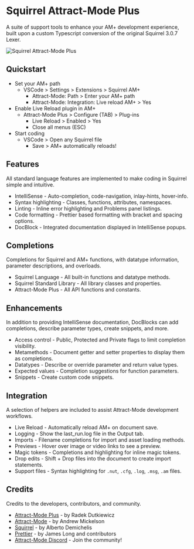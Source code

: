 # Squirrel Attract-Mode Plus

A suite of support tools to enhance your AM+ development experience, built upon a custom Typescript conversion of the original Squirrel 3.0.7 Lexer.

![Squirrel Attract-Mode Plus](https://github.com/Chadnaut/Squirrel-AM-VSCode-Extension/blob/master/assets/images/readme.png)

## Quickstart

- Set your AM+ path
  - VSCode > Settings > Extensions > Squirrel AM+
    - Attract-Mode: Path > Enter your AM+ path
    - Attract-Mode: Integration: Live reload AM+ > Yes
- Enable Live Reload plugin in AM+
  - Attract-Mode Plus > Configure (TAB) > Plug-ins
    - Live Reload > Enabled > Yes
    - Close all menus (ESC)
- Start coding
  - VSCode > Open any Squirrel file
    - Save > AM+ automatically reloads!

## Features

All standard language features are implemented to make coding in Squirrel simple and intuitive.

- IntelliSense - Auto-completion, code-navigation, inlay-hints, hover-info.
- Syntax highlighting - Classes, functions, attributes, namespaces.
- Linting - Inline error highlighting and Problems panel listings.
- Code formatting - Prettier based formatting with bracket and spacing options.
- DocBlock - Integrated documentation displayed in IntelliSense popups.

## Completions

Completions for Squirrel and AM+ functions, with datatype information, parameter descriptions, and overloads.

- Squirrel Language - All built-in functions and datatype methods.
- Squirrel Standard Library - All library classes and properties.
- Attract-Mode Plus - All API functions and constants.

## Enhancements

In addition to providing IntelliSense documentation, DocBlocks can add completions, describe parameter types, create snippets, and more.

- Access control - Public, Protected and Private flags to limit completion visibility.
- Metamethods - Document getter and setter properties to display them as completions.
- Datatypes - Describe or override parameter and return value types.
- Expected values - Completion suggestions for function parameters.
- Snippets - Create custom code snippets.

## Integration

A selection of helpers are included to assist Attract-Mode development workflows.

- Live Reload - Automatically reload AM+ on document save.
- Logging - Show the last_run.log file in the Output tab.
- Imports - Filename completions for import and asset loading methods.
- Previews - Hover over image or video links to see a preview.
- Magic tokens - Completions and highlighting for inline magic tokens.
- Drop edits - Shift + Drop files into the document to create import statements.
- Support files - Syntax highlighting for `.nut`, `.cfg`, `.log`, `.msg`, `.am` files.

## Credits

Credits to the developers, contributors, and community.

- [Attract-Mode Plus](https://github.com/oomek/attractplus) - by Radek Dutkiewicz
- [Attract-Mode](https://github.com/mickelson/attract) - by Andrew Mickelson
- [Squirrel](http://www.squirrel-lang.org/doc/squirrel3.html) - by Alberto Demichelis
- [Prettier](https://github.com/prettier/prettier) - by James Long and contributors
- [Attract-Mode Discord](https://discord.com/channels/373969602784526336) - Join the community!

